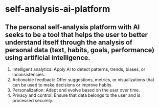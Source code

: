 # self-analysis-ai-platform
The personal self-analysis platform with AI seeks to be a tool that helps the user to better understand itself through the analysis of personal data (text, habits, goals, performance) using artificial intelligence.
-
1. Intelligent analytics: Apply AI to detect patterns, trends, biases, or inconsistencies.
2. Actionable feedback: Offer suggestions, metrics, or visualizations that can be used to make decisions or improve habits.
3. Personalization: Adapt and evolve based on the user over time.
4. Privacy and control: Ensure that data belongs to the user and is processed securely.
